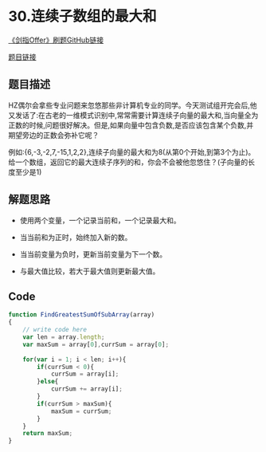 # 30.连续子数组的最大和
[《剑指Offer》刷题GitHub链接](https://github.com/zhning12/Coding-Interviews)

[题目链接](https://www.nowcoder.com/practice/459bd355da1549fa8a49e350bf3df484?tpId=13&tqId=11183&rp=2&ru=/ta/coding-interviews&qru=/ta/coding-interviews/question-ranking)

## 题目描述
HZ偶尔会拿些专业问题来忽悠那些非计算机专业的同学。今天测试组开完会后,他又发话了:在古老的一维模式识别中,常常需要计算连续子向量的最大和,当向量全为正数的时候,问题很好解决。但是,如果向量中包含负数,是否应该包含某个负数,并期望旁边的正数会弥补它呢？

例如:{6,-3,-2,7,-15,1,2,2},连续子向量的最大和为8(从第0个开始,到第3个为止)。给一个数组，返回它的最大连续子序列的和，你会不会被他忽悠住？(子向量的长度至少是1)

## 解题思路

- 使用两个变量，一个记录当前和，一个记录最大和。

- 当当前和为正时，始终加入新的数。

- 当当前变量为负时，更新当前变量为下一个数。

- 与最大值比较，若大于最大值则更新最大值。

## Code


```javascript
function FindGreatestSumOfSubArray(array)
{
    // write code here
    var len = array.length;
    var maxSum = array[0],currSum = array[0];
    
    for(var i = 1; i < len; i++){
        if(currSum < 0){
            currSum = array[i];
        }else{
            currSum += array[i];
        }
        if(currSum > maxSum){
            maxSum = currSum;
        }
    }
    return maxSum;
}
```